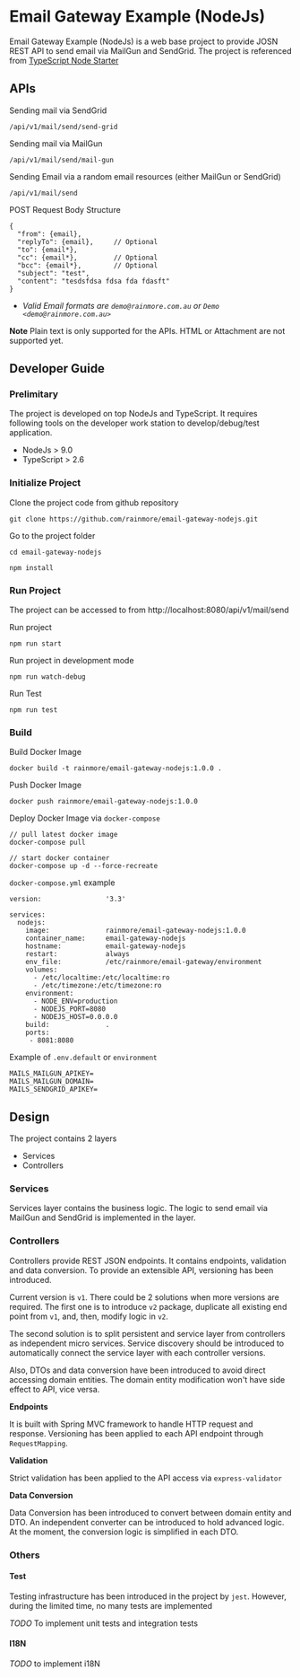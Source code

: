 # Email Gateway Example (NodeJs)

Email Gateway Example (NodeJs) is a web base project to provide JOSN REST API to send email via MailGun and SendGrid. The project is referenced from [TypeScript Node Starter](https://github.com/Microsoft/TypeScript-Node-Starter)

## APIs

Sending mail via SendGrid
```
/api/v1/mail/send/send-grid
```

Sending mail via MailGun
```
/api/v1/mail/send/mail-gun
```
Sending Email via a random email resources (either MailGun or SendGrid)
```
/api/v1/mail/send
```
POST Request Body Structure

```
{
  "from": {email},                             
  "replyTo": {email},     // Optional                             
  "to": {email*},
  "cc": {email*},         // Optional
  "bcc": {email*},        // Optional
  "subject": "test",
  "content": "tesdsfdsa fdsa fda fdasft"
}
```
* *Valid Email formats are `demo@rainmore.com.au` or `Demo <demo@rainmore.com.au>`*

**Note**
Plain text is only supported for the APIs. HTML or Attachment are not supported yet.

## Developer Guide

### Prelimitary

The project is developed on top NodeJs and TypeScript. It requires following tools on the developer work station to develop/debug/test application.

* NodeJs > 9.0
* TypeScript > 2.6

### Initialize Project
 
Clone the project code from github repository
```
git clone https://github.com/rainmore/email-gateway-nodejs.git
```

Go to the project folder
```
cd email-gateway-nodejs
```

```
npm install
```

### Run Project

The project can be accessed to from http://localhost:8080/api/v1/mail/send

Run project
```
npm run start
```

Run project in development mode
```
npm run watch-debug
```

Run Test
```
npm run test
```
### Build 

Build Docker Image
```
docker build -t rainmore/email-gateway-nodejs:1.0.0 .
```

Push Docker Image
```
docker push rainmore/email-gateway-nodejs:1.0.0
```

Deploy Docker Image via `docker-compose`
```
// pull latest docker image
docker-compose pull

// start docker container
docker-compose up -d --force-recreate
```

`docker-compose.yml` example

```
version:                '3.3'

services:
  nodejs:
    image:              rainmore/email-gateway-nodejs:1.0.0
    container_name:     email-gateway-nodejs
    hostname:           email-gateway-nodejs
    restart:            always
    env_file:           /etc/rainmore/email-gateway/environment
    volumes:
      - /etc/localtime:/etc/localtime:ro
      - /etc/timezone:/etc/timezone:ro
    environment:
      - NODE_ENV=production
      - NODEJS_PORT=8080
      - NODEJS_HOST=0.0.0.0
    build:              .
    ports:
     - 8081:8080

```


Example of `.env.default` or `environment`
```
MAILS_MAILGUN_APIKEY=
MAILS_MAILGUN_DOMAIN=
MAILS_SENDGRID_APIKEY=
```
 

## Design

The project contains 2 layers

* Services
* Controllers

### Services
Services layer contains the business logic. The logic to send email via MailGun and SendGrid is implemented in the layer.

### Controllers
Controllers provide REST JSON endpoints. It contains endpoints, validation and data conversion. To provide an extensible API, versioning has been introduced.  

Current version is `v1`. There could be 2 solutions when more versions are required. The first one is to introduce `v2` package, duplicate all existing end point from `v1`, and, then, modify logic in `v2`. 

The second solution is to split persistent and service layer from controllers as independent micro services. Service discovery should be introduced to automatically connect the service layer with each controller versions. 

Also, DTOs and data conversion have been introduced to avoid direct accessing domain entities. The domain entity modification won't have side effect to API, vice versa.

**Endpoints**

It is built with Spring MVC framework to handle HTTP request and response. Versioning has been applied to each API endpoint through `RequestMapping`.

**Validation**

Strict validation has been applied to the API access via `express-validator`

**Data Conversion**

Data Conversion has been introduced to convert between domain entity and DTO. An independent converter can be introduced to hold advanced logic. At the moment, the conversion logic is simplified in each DTO.

### Others

#### Test

Testing infrastructure has been introduced in the project by `jest`. However, during the limited time, no many tests are implemented 

*_TODO_* To implement unit tests and integration tests

#### I18N 

*TODO* to implement i18N
